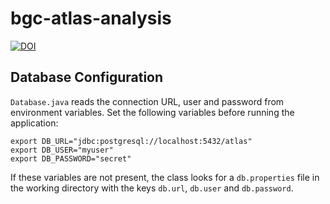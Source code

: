 # bgc-atlas-analysis

[![DOI](https://zenodo.org/badge/842929533.svg)](https://doi.org/10.5281/zenodo.13903803)

## Database Configuration

`Database.java` reads the connection URL, user and password from environment
variables. Set the following variables before running the application:

```
export DB_URL="jdbc:postgresql://localhost:5432/atlas"
export DB_USER="myuser"
export DB_PASSWORD="secret"
```

If these variables are not present, the class looks for a `db.properties`
file in the working directory with the keys `db.url`, `db.user` and
`db.password`.
